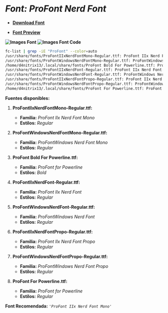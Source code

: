 <!-- Autor: Daniel Benjamin Perez Morales -->
<!-- GitHub: https://github.com/DanielBenjaminPerezMoralesDev13 -->
<!-- GitLab: https://gitlab.com/DanielBenjaminPerezMoralesDev13 -->
<!-- Correo electrónico: danielperezdev@proton.me -->

# ***Font: ProFont Nerd Font***

- **[Download Font](https://github.com/ryanoasis/nerd-fonts/releases/download/v3.2.1/Overpass.zip "https://github.com/ryanoasis/nerd-fonts/releases/download/v3.2.1/Overpass.zip")**

- **[Font Preview](https://www.programmingfonts.org/#profont "https://www.programmingfonts.org/#profont")**

**![Images Font](../../Fonts/Overpass%20Nerd%20Font.png "Fonts/ProFont Nerd Font.png")**
**![Images Font Code](../../Font%20Images%20Code/Overpass%20Nerd%20Font%20Code.png "Font Images Code/ProFont Nerd Font Code.png")**

```bash
fc-list | grep -iE "ProFont" --color=auto
/usr/share/fonts/ProFontIIxNerdFontMono-Regular.ttf: ProFont IIx Nerd Font Mono:style=Regular
/usr/share/fonts/ProFontWindowsNerdFontMono-Regular.ttf: ProFontWindows Nerd Font Mono:style=Regular
/home/d4nitrix13/.local/share/fonts/ProFont Bold For Powerline.ttf: ProFont for Powerline:style=Bold
/usr/share/fonts/ProFontIIxNerdFont-Regular.ttf: ProFont IIx Nerd Font:style=Regular
/usr/share/fonts/ProFontWindowsNerdFont-Regular.ttf: ProFontWindows Nerd Font:style=Regular
/usr/share/fonts/ProFontIIxNerdFontPropo-Regular.ttf: ProFont IIx Nerd Font Propo:style=Regular
/usr/share/fonts/ProFontWindowsNerdFontPropo-Regular.ttf: ProFontWindows Nerd Font Propo:style=Regular
/home/d4nitrix13/.local/share/fonts/ProFont For Powerline.ttf: ProFont for Powerline:style=Regular
```

**Fuentes disponibles:**

1. **ProFontIIxNerdFontMono-Regular.ttf:**
   - **Familia:** *ProFont IIx Nerd Font Mono*
   - **Estilos:** *Regular*

2. **ProFontWindowsNerdFontMono-Regular.ttf:**
   - **Familia:** *ProFontWindows Nerd Font Mono*
   - **Estilos:** *Regular*

3. **ProFont Bold For Powerline.ttf:**
   - **Familia:** *ProFont for Powerline*
   - **Estilos:** *Bold*

4. **ProFontIIxNerdFont-Regular.ttf:**
   - **Familia:** *ProFont IIx Nerd Font*
   - **Estilos:** *Regular*

5. **ProFontWindowsNerdFont-Regular.ttf:**
   - **Familia:** *ProFontWindows Nerd Font*
   - **Estilos:** *Regular*

6. **ProFontIIxNerdFontPropo-Regular.ttf:**
   - **Familia:** *ProFont IIx Nerd Font Propo*
   - **Estilos:** *Regular*

7. **ProFontWindowsNerdFontPropo-Regular.ttf:**
   - **Familia:** *ProFontWindows Nerd Font Propo*
   - **Estilos:** *Regular*

8. **ProFont For Powerline.ttf:**
   - **Familia:** *ProFont for Powerline*
   - **Estilos:** *Regular*

**Font Recomendada:** *`'ProFont IIx Nerd Font Mono'`*
